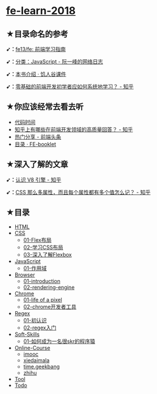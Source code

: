 # [fe-learn-2018](https://github.com/ppambler/fe-learn-2018)

## ★目录命名的参考

**➹：**[fe13/fe: 前端学习指南](https://github.com/fe13/fe)

**➹：**[分类：JavaScript - 阮一峰的网络日志](http://www.ruanyifeng.com/blog/javascript/)

**➹：**[本书介绍 · 饥人谷课件](http://book.jirengu.com/fe/)

**➹：**[零基础的前端开发初学者应如何系统地学习？ - 知乎](https://www.zhihu.com/question/19834302)

## ★你应该经常去看去听

- [代码时间](http://codetimecn.com/)
- [知乎上有哪些在前端开发领域的高质量回答？ - 知乎](https://www.zhihu.com/question/20246142/answer/14470387)
- [热门分享 - 前端头条](https://toutiao.io/c/fe)
- [目录 · FE-booklet](https://xiaohuochai.site/)

## ★深入了解的文章

**➹：**[认识 V8 引擎 - 知乎](https://zhuanlan.zhihu.com/p/27628685)

**➹：**[CSS 那么多属性，而且每个属性都有多个值怎么记？ - 知乎](https://www.zhihu.com/question/31317160)

## ★目录

- [HTML](./HTML/README.md)
- [CSS](./CSS/README.md)
  - [01-Flex布局](./CSS/01-Flex布局.md)
  - [02-学习CSS布局](./CSS/02-学习CSS布局.md)
  - [03-深入了解Flexbox](./CSS/03-深入了解Flexbox.md)
- [JavaScript](./JavaScript/README.md)
  - [01-作用域](./JavaScript/01-作用域.md)
- [Browser](./Browser/README.md)
  - [01-introduction](./Browser/01-introduction.md)
  - [02-rendering-engine](./Browser/02-rendering-engine.md)
- [Chrome](./Chrome/README.md)
  - [01-life of a pixel](./Chrome/01-life-of-a-pixel.md)
  - [02-chrome开发者工具](./Chrome/02-chrome开发者工具.md)
- [Regex](./Regex/README.md)
  - [01-初认识](./Regex/01-初认识.md)
  - [02-regex入门](./Regex/02-regex入门.md)
- [Soft-Skills](./Soft-Skills/README.md)
  - [01-如何成为一名很skr的程序猿](./Soft-Skills/01-如何成为一名很skr的程序猿.md)
- [Online-Course](./Online-Course/README.md)
  - [imooc](./Online-Course/imooc/README.md)
  - [xiedaimala](./Online-Course/xiedaimala/README.md)
  - [time.geekbang](./Online-Course/time-geekbang/README.md)
  - [zhihu](./Online-Course/zhihu/README.md)
- [Tool](./Tool/README.md)
- [Todo](./Todo/README.md)

